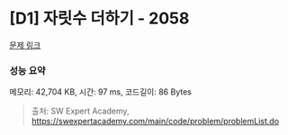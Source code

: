 # [D1] 자릿수 더하기 - 2058 

[문제 링크](https://swexpertacademy.com/main/code/problem/problemDetail.do?contestProbId=AV5QPRjqA10DFAUq) 

### 성능 요약

메모리: 42,704 KB, 시간: 97 ms, 코드길이: 86 Bytes



> 출처: SW Expert Academy, https://swexpertacademy.com/main/code/problem/problemList.do